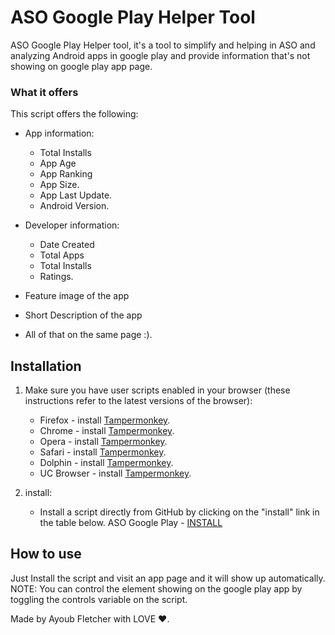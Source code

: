 # ASO Google Play Helper Tool

ASO Google Play Helper tool, it's a tool to simplify and helping in ASO and analyzing Android apps in google play and provide information that's not showing on google play app page.

### What it offers

This script offers the following:

* App information:
  - Total Installs
  - App Age
  - App Ranking
  - App Size.
  - App Last Update.
  - Android Version.

* Developer information: 
  - Date Created
  - Total Apps
  - Total Installs
  - Ratings.

* Feature image of the app
* Short Description of the app
* All of that on the same page :).


## Installation

1. Make sure you have user scripts enabled in your browser (these instructions refer to the latest versions of the browser):

	* Firefox - install [Tampermonkey](https://tampermonkey.net/?ext=dhdg&browser=firefox).
	* Chrome - install [Tampermonkey](https://tampermonkey.net/?ext=dhdg&browser=chrome).
	* Opera - install [Tampermonkey](https://tampermonkey.net/?ext=dhdg&browser=opera).
	* Safari - install [Tampermonkey](https://tampermonkey.net/?ext=dhdg&browser=safari).
	* Dolphin - install [Tampermonkey](https://tampermonkey.net/?ext=dhdg&browser=dolphin).
	* UC Browser - install [Tampermonkey](https://tampermonkey.net/?ext=dhdg&browser=ucweb).
  
2. install:
	* Install a script directly from GitHub by clicking on the "install" link in the table below.
  ASO Google Play - [INSTALL](https://github.com/ayoubfletcher/ASO-Google-Play/raw/master/aso-google-play.user.js)
 
## How to use
Just Install the script and visit an app page and it will show up automatically.
NOTE: You can control the element showing on the google play app by toggling the controls variable on the script.

Made by Ayoub Fletcher with LOVE ❤️.
